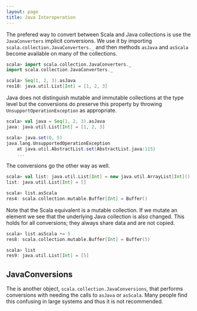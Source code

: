 ```yaml
---
layout: page
title: Java Interoperation
---
```


The prefered way to convert between Scala and Java collections is use the `JavaConverters` implicit conversions. We use it by importing `scala.collection.JavaConverters._` and then methods `asJava` and `asScala` become available on many of the collections.

~~~ scala
scala> import scala.collection.JavaConverters._
import scala.collection.JavaConverters._

scala> Seq(1, 2, 3).asJava
res18: java.util.List[Int] = [1, 2, 3]
~~~

Java does not distinguish mutable and immutable collections at the type level but the conversions do preserve this property by throwing `UnsupportOperationException` as appropriate.

~~~ scala
scala> val java = Seq(1, 2, 3).asJava
java: java.util.List[Int] = [1, 2, 3]

scala> java.set(0, 5)
java.lang.UnsupportedOperationException
	at java.util.AbstractList.set(AbstractList.java:115)
    ...
~~~

The conversions go the other way as well.

~~~ scala
scala> val list: java.util.List[Int] = new java.util.ArrayList[Int]()
list: java.util.List[Int] = []

scala> list.asScala
res4: scala.collection.mutable.Buffer[Int] = Buffer()
~~~

Note that the Scala equivalent is a mutable collection. If we mutate an element we see that the underlying Java collection is also changed. This holds for all conversions; they always share data and are not copied.

~~~ scala
scala> list.asScala += 5
res8: scala.collection.mutable.Buffer[Int] = Buffer(5)

scala> list
res9: java.util.List[Int] = [5]
~~~

## JavaConversions

The is another object, `scala.collection.JavaConversions`, that performs conversions with needing the calls to `asJava` or `asScala`. Many people find this confusing in large systems and thus it is not recommended.

